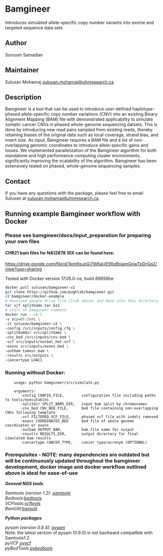 # Bamgineer
Introduces simulated allele-specific copy number variants into exome and targeted sequence data sets

## Author
Soroush Samadian

## Maintainer
Suluxan Mohanraj <suluxan.mohanraj@uhnresearch.ca>

## Description
Bamgineer is a tool that can be used to introduce user-defined haplotype-phased allele-specific copy number variations (CNV) into an existing Binary Alignment Mapping (BAM) file with demonstrated applicability to simulate somatic cancer CNVs in phased whole-genome sequencing datsets. This is done by introducing new read pairs sampled from existing reads, thereby retaining biases of the original data such as local coverage, strand bias, and insert size. As input, Bamgineer requires a BAM file and a list of non-overlapping genomic coordinates to introduce allele-specific gains and losses. We implemented parallelization of the Bamgineer algorithm for both standalone and high performance computing cluster environments, significantly improving the scalability of the algorithm. Bamgineer has been extensively tested on phased, whole-genome sequencing samples.

## Contact
If you have any questions with the package, please feel free to email Suluxan at <suluxan.mohanraj@uhnresearch.ca>.

## Running example Bamgineer workflow with Docker
### Please see bamgineer/docs/input_preparation for preparing your own files 

#### CHR21 bam files for NA12878 10X can be found here:
https://drive.google.com/file/d/1km9gupGi7W6aUE9XqBsiamGnwTpDrGpZ/view?usp=sharing

Tested with Docker version 17.05.0-ce, build 89658be

```sh
docker pull suluxan/bamgineer-v2
git clone https://github.com/pughlab/bamgineer.git
cd bamgineer/docker-example
# download google drive file (link above) and move into this directory
tar xjf splitbams.tar.bz2 
# start of bamgineer command
docker run --rm \
-v $(pwd):/src \
-it suluxan/bamgineer-v2 \
-config /src/inputs/config.cfg \
-splitbamdir src/splitbams \
-cnv_bed /src/inputs/cnv.bed \
-vcf src/inputs/normal_het.vcf \
-exons src/inputs/exons.bed \
-outbam tumour.bam \
-results src/outputs \
-cancertype LUAC1 
```

### Running without Docker:

        usage: python bamgineer/src/simulate.py 
      
        arguments:
           -config CONFIG_FILE,        configuration file including paths to tools/executables
           -splitdir SPLIT_BAMS_DIR,   input bam split by chromosomes
           -cnv_bed CNV_BED_FILE,      bed file containing non-overlapping CNVs following template
           -vcf FILTERED_VCF_FILE,     phased vcf file with indels removed 
           -exons COORDINATES_BED      bed file of whole genome coordinates or exons
           -outbam OUTPUT_BAM,         bam file name for output
           -results RESULTS_DIR,       output directory for final simulated bam results
           -cancertype CANCER_TYPE,    cancer type/acronym (OPTIONAL)


### Prerequisites - NOTE: many dependencies are outdated but will be continuously updated throughout the bamgineer development, docker image and docker workflow outlined above is ideal for ease-of-use

***General NGS tools*** 

*Samtools (version 1.2): [samtools](http://samtools.sourceforge.net)* \
*Bedtools:[bedtools](http://bedtools.readthedocs.io/en/latest/)*\
*VCFtools:[vcftools](http://vcftools.sourceforge.net/index.html)*\
*BamUtil:[bamutil](https://genome.sph.umich.edu/wiki/BamUtil)*

***Python packages***

*pysam (version 0.8.4): [pysam](https://pypi.python.org/pypi/pysam)* \
Note: the latest version of pysam (0.9.0) is not backward compatible with Samtools1.2 \
*pyVCF [pyvcf](https://pypi.python.org/pypi/PyVCF)* \
*pyBedTools [pybedtools](https://pypi.python.org/pypi/pybedtools)*
